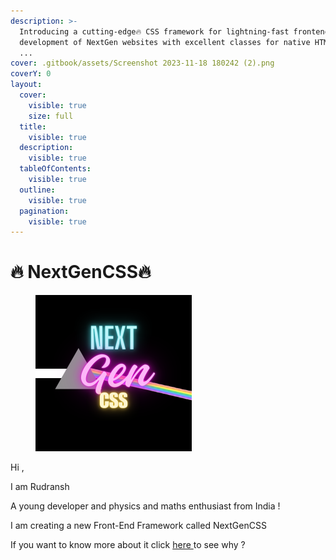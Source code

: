 ```yaml
---
description: >-
  Introducing a cutting-edge🔥 CSS framework for lightning-fast frontend
  development of NextGen websites with excellent classes for native HTML tags
  ...
cover: .gitbook/assets/Screenshot 2023-11-18 180242 (2).png
coverY: 0
layout:
  cover:
    visible: true
    size: full
  title:
    visible: true
  description:
    visible: true
  tableOfContents:
    visible: true
  outline:
    visible: true
  pagination:
    visible: true
---
```


# 🔥 NextGenCSS🔥

<figure><img src=".gitbook/assets/logo.png" alt="NEXT GE CSS 🔥" width="250"><figcaption></figcaption></figure>

Hi ,

I am Rudransh&#x20;

A young developer and physics and maths enthusiast from India !

I am creating a new Front-End Framework called NextGenCSS&#x20;

If you want to know more about it click [here ](nextgen/why/)to see why ?
